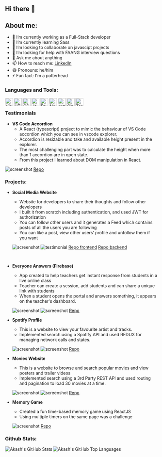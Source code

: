 ## Hi there 👋

## About me:

-   🔭 I’m currently working as a Full-Stack developer
-   🌱 I’m currently learning Sass
-   👯 I’m looking to collaborate on javascipt projects
-   🤔 I’m looking for help with FAANG interview questions
-   💬 Ask me about anything
-   📫 How to reach me: [LinkedIn](linkedin.com/in/akash-banchhor-250639218)
-   😄 Pronouns: he/him
-   ⚡ Fun fact: I'm a potterhead

### Languages and Tools:

<img align="left" alt="Visual Studio Code" width="26px" src="https://raw.githubusercontent.com/github/explore/80688e429a7d4ef2fca1e82350fe8e3517d3494d/topics/visual-studio-code/visual-studio-code.png" />
<img align="left" alt="HTML5" width="26px" src="https://raw.githubusercontent.com/github/explore/80688e429a7d4ef2fca1e82350fe8e3517d3494d/topics/html/html.png" />
<img align="left" alt="CSS3" width="26px" src="https://raw.githubusercontent.com/github/explore/80688e429a7d4ef2fca1e82350fe8e3517d3494d/topics/css/css.png" />
<img align="left" alt="JavaScript" width="26px" src="https://raw.githubusercontent.com/github/explore/80688e429a7d4ef2fca1e82350fe8e3517d3494d/topics/javascript/javascript.png" />
<img align="left" alt="React" width="26px" src="https://raw.githubusercontent.com/github/explore/80688e429a7d4ef2fca1e82350fe8e3517d3494d/topics/react/react.png" />
<img align="left" alt="Node.js" width="26px" src="https://raw.githubusercontent.com/github/explore/80688e429a7d4ef2fca1e82350fe8e3517d3494d/topics/nodejs/nodejs.png" />
<img align="left" alt="python" width="26px" src="https://raw.githubusercontent.com/github/explore/80688e429a7d4ef2fca1e82350fe8e3517d3494d/topics/python/python.png" />
<img align="left" alt="Git" width="26px" src="https://raw.githubusercontent.com/github/explore/80688e429a7d4ef2fca1e82350fe8e3517d3494d/topics/git/git.png" />
<img align="left" alt="Terminal" width="26px" src="https://raw.githubusercontent.com/github/explore/80688e429a7d4ef2fca1e82350fe8e3517d3494d/topics/terminal/terminal.png" />

<br>

### Testimonials

-   **VS Code Accordion**
    - A React (typescript) project to mimic the behaviour of VS Code accordion which you can see in vscode explorer.
    - Accordion is resizable and take and available height present in the explorer.
    - The most challenging part was to calculate the height when more than 1 accordion are in open state.
    - From this project I learned about DOM manipulation in React.

![screenshot](https://github.com/akash02ab/re-accordion/blob/main/screenshot/screenshot.jpeg)
[Repo](https://github.com/akash02ab/re-accordion/)

### Projects:

-   **Social Media Website**

    -   Website for developers to share their thoughts and follow other developers
    -   I built it from scratch including authentication, and used JWT for authorization
    -   You can follow other users and it generates a Feed which contains posts of all the users you are following
    -   You can like a post, view other users’ profile and unfollow them if you want

    ![screenshot](https://github.com/akash02ab/social-media-frontend/blob/main/Screenshots/Home.jpeg)
    ![testimonial](https://github.com/akash02ab/re-accordion/blob/main/screenshot/testimonial.jpeg)
    [Repo frontend](https://github.com/akash02ab/social-media-frontend)
    [Repo backend](https://github.com/akash02ab/social-media-api)

    <br>

-   **Everyone Answers (Firebase)**

    -   App created to help teachers get instant response from students in a live online class
    -   Teacher can create a session, add students and can share a unique link with students
    -   When a student opens the portal and answers something, it appears on the teacher's dashboard.

    ![screenshot](https://github.com/akash02ab/everyone-answers/blob/main/screenshots/dashboard.jpeg)
    ![screenshot](https://github.com/akash02ab/everyone-answers/blob/main/screenshots/answer.jpeg)
    [Repo](https://github.com/akash02ab/everyone-answers)

-   **Spotify Profile**

    -   This is a website to view your favourite artist and tracks.
    -   Implemented search using a Spotify API and used REDUX for managing network calls and states.

    ![screenshot](https://github.com/akash02ab/spotify-profile-view/blob/main/screenshots/home.jpeg)
    ![screenshot](https://github.com/akash02ab/spotify-profile-view/blob/main/screenshots/artists.jpeg)
    [Repo](https://github.com/akash02ab/spotify-profile-view)

-   **Movies Website**
    - This is a website to browse and search popular movies and view posters and trailer videos
    - Implemented search using a 3rd Party REST API and used routing and pagination to load 30 movies at a time.

    ![screenshot](https://github.com/akash02ab/movies-website/blob/main/screenshots/details.jpeg)
    ![screenshot](https://github.com/akash02ab/movies-website/blob/main/screenshots/movies.jpeg)
    [Repo](https://github.com/akash02ab/movies-website)

- **Memory Game**
    - Created a fun time-based memory game using ReactJS
    - Using multiple timers on the same page was a challenge 

    ![screenshot](https://github.com/akash02ab/memory-game/blob/main/screenshots/memory_game.png)
    [Repo](https://github.com/akash02ab/memory-game)

### Github Stats:

<img align="left" alt="Akash's GitHub Stats" src="https://github-readme-stats.vercel.app/api?username=akash02ab&show_icons=true&hide_border=true" />
<img align="left" alt="Akash's GitHub Top Languages" src="https://github-readme-stats.vercel.app/api/top-langs/?username=akash02ab" />
